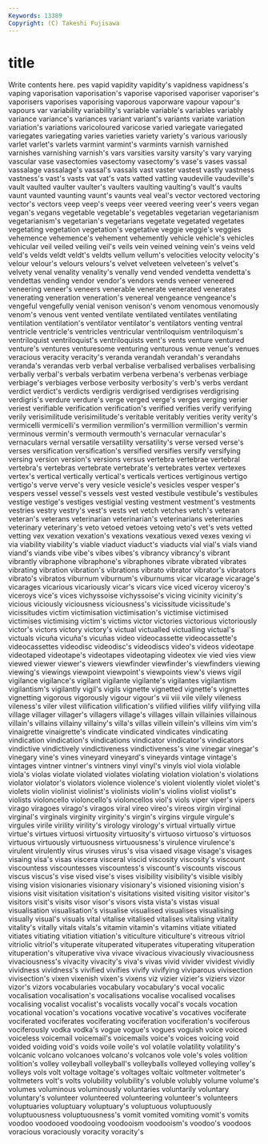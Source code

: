```yaml
---
Keywords: 13389 
Copyright: (C) Takeshi Fujisawa
---
```


# title

Write contents here.
pes vapid vapidity vapidity's
vapidness vapidness's vaping vaporisation vaporisation's vaporise vaporised vaporiser vaporiser's vaporisers
vaporises vaporising vaporous vaporware vapour vapour's vapours var variability variability's
variable variable's variables variably variance variance's variances variant variant's variants
variate variation variation's variations varicoloured varicose varied variegate variegated variegates
variegating varies varieties variety variety's various variously varlet varlet's varlets
varmint varmint's varmints varnish varnished varnishes varnishing varnish's vars varsities
varsity varsity's vary varying vascular vase vasectomies vasectomy vasectomy's vase's
vases vassal vassalage vassalage's vassal's vassals vast vaster vastest vastly
vastness vastness's vast's vasts vat vat's vats vatted vatting vaudeville
vaudeville's vault vaulted vaulter vaulter's vaulters vaulting vaulting's vault's vaults
vaunt vaunted vaunting vaunt's vaunts veal veal's vector vectored vectoring
vector's vectors veep veep's veeps veer veered veering veer's veers
vegan vegan's vegans vegetable vegetable's vegetables vegetarian vegetarianism vegetarianism's vegetarian's
vegetarians vegetate vegetated vegetates vegetating vegetation vegetation's vegetative veggie veggie's
veggies vehemence vehemence's vehement vehemently vehicle vehicle's vehicles vehicular veil
veiled veiling veil's veils vein veined veining vein's veins veld
veld's velds veldt veldt's veldts vellum vellum's velocities velocity velocity's
velour velour's velours velours's velvet velveteen velveteen's velvet's velvety venal
venality venality's venally vend vended vendetta vendetta's vendettas vending vendor
vendor's vendors vends veneer veneered veneering veneer's veneers venerable venerate
venerated venerates venerating veneration veneration's venereal vengeance vengeance's vengeful vengefully
venial venison venison's venom venomous venomously venom's venous vent vented
ventilate ventilated ventilates ventilating ventilation ventilation's ventilator ventilator's ventilators venting
ventral ventricle ventricle's ventricles ventricular ventriloquism ventriloquism's ventriloquist ventriloquist's ventriloquists
vent's vents venture ventured venture's ventures venturesome venturing venturous venue
venue's venues veracious veracity veracity's veranda verandah verandah's verandahs veranda's
verandas verb verbal verbalise verbalised verbalises verbalising verbally verbal's verbals
verbatim verbena verbena's verbenas verbiage verbiage's verbiages verbose verbosity verbosity's
verb's verbs verdant verdict verdict's verdicts verdigris verdigrised verdigrises verdigrising
verdigris's verdure verdure's verge verged verge's verges verging verier veriest
verifiable verification verification's verified verifies verify verifying verily verisimilitude verisimilitude's
veritable veritably verities verity verity's vermicelli vermicelli's vermilion vermilion's vermillion
vermillion's vermin verminous vermin's vermouth vermouth's vernacular vernacular's vernaculars vernal
versatile versatility versatility's verse versed verse's verses versification versification's versified
versifies versify versifying versing version version's versions versus vertebra vertebrae
vertebral vertebra's vertebras vertebrate vertebrate's vertebrates vertex vertexes vertex's vertical
vertically vertical's verticals vertices vertiginous vertigo vertigo's verve verve's very
vesicle vesicle's vesicles vesper vesper's vespers vessel vessel's vessels vest
vested vestibule vestibule's vestibules vestige vestige's vestiges vestigial vesting vestment
vestment's vestments vestries vestry vestry's vest's vests vet vetch vetches
vetch's veteran veteran's veterans veterinarian veterinarian's veterinarians veterinaries veterinary veterinary's
veto vetoed vetoes vetoing veto's vet's vets vetted vetting vex
vexation vexation's vexations vexatious vexed vexes vexing vi via viability
viability's viable viaduct viaduct's viaducts vial vial's vials viand viand's
viands vibe vibe's vibes vibes's vibrancy vibrancy's vibrant vibrantly vibraphone
vibraphone's vibraphones vibrate vibrated vibrates vibrating vibration vibration's vibrations vibrato
vibrator vibrator's vibrators vibrato's vibratos viburnum viburnum's viburnums vicar vicarage
vicarage's vicarages vicarious vicariously vicar's vicars vice viced viceroy viceroy's
viceroys vice's vices vichyssoise vichyssoise's vicing vicinity vicinity's vicious viciously
viciousness viciousness's vicissitude vicissitude's vicissitudes victim victimisation victimisation's victimise victimised
victimises victimising victim's victims victor victories victorious victoriously victor's victors
victory victory's victual victualled victualling victual's victuals vicuña vicuña's vicuñas
video videocassette videocassette's videocassettes videodisc videodisc's videodiscs video's videos videotape
videotaped videotape's videotapes videotaping videotex vie vied vies view viewed
viewer viewer's viewers viewfinder viewfinder's viewfinders viewing viewing's viewings viewpoint
viewpoint's viewpoints view's views vigil vigilance vigilance's vigilant vigilante vigilante's
vigilantes vigilantism vigilantism's vigilantly vigil's vigils vignette vignetted vignette's vignettes
vignetting vigorous vigorously vigour vigour's vii viii vile vilely vileness
vileness's viler vilest vilification vilification's vilified vilifies vilify vilifying villa
village villager villager's villagers village's villages villain villainies villainous villain's
villains villainy villainy's villa's villas villein villein's villeins vim vim's
vinaigrette vinaigrette's vindicate vindicated vindicates vindicating vindication vindication's vindications vindicator
vindicator's vindicators vindictive vindictively vindictiveness vindictiveness's vine vinegar vinegar's vinegary
vine's vines vineyard vineyard's vineyards vintage vintage's vintages vintner vintner's
vintners vinyl vinyl's vinyls viol viola violable viola's violas violate
violated violates violating violation violation's violations violator violator's violators violence
violence's violent violently violet violet's violets violin violinist violinist's violinists
violin's violins violist violist's violists violoncello violoncello's violoncellos viol's viols
viper viper's vipers virago viragoes virago's viragos viral vireo vireo's
vireos virgin virginal virginal's virginals virginity virginity's virgin's virgins virgule
virgule's virgules virile virility virility's virology virology's virtual virtually virtue
virtue's virtues virtuosi virtuosity virtuosity's virtuoso virtuoso's virtuosos virtuous virtuously
virtuousness virtuousness's virulence virulence's virulent virulently virus viruses virus's visa
visaed visage visage's visages visaing visa's visas viscera visceral viscid
viscosity viscosity's viscount viscountess viscountesses viscountess's viscount's viscounts viscous viscus
viscus's vise vised vise's vises visibility visibility's visible visibly vising
vision visionaries visionary visionary's visioned visioning vision's visions visit visitation
visitation's visitations visited visiting visitor visitor's visitors visit's visits visor
visor's visors vista vista's vistas visual visualisation visualisation's visualise visualised
visualises visualising visually visual's visuals vital vitalise vitalised vitalises vitalising
vitality vitality's vitally vitals vitals's vitamin vitamin's vitamins vitiate vitiated
vitiates vitiating vitiation vitiation's viticulture viticulture's vitreous vitriol vitriolic vitriol's
vituperate vituperated vituperates vituperating vituperation vituperation's vituperative viva vivace vivacious
vivaciously vivaciousness vivaciousness's vivacity vivacity's viva's vivas vivid vivider vividest
vividly vividness vividness's vivified vivifies vivify vivifying viviparous vivisection vivisection's
vixen vixenish vixen's vixens viz vizier vizier's viziers vizor vizor's
vizors vocabularies vocabulary vocabulary's vocal vocalic vocalisation vocalisation's vocalisations vocalise
vocalised vocalises vocalising vocalist vocalist's vocalists vocally vocal's vocals vocation
vocational vocation's vocations vocative vocative's vocatives vociferate vociferated vociferates vociferating
vociferation vociferation's vociferous vociferously vodka vodka's vogue vogue's vogues voguish
voice voiced voiceless voicemail voicemail's voicemails voice's voices voicing void
voided voiding void's voids voile voile's vol volatile volatility volatility's
volcanic volcano volcanoes volcano's volcanos vole vole's voles volition volition's
volley volleyball volleyball's volleyballs volleyed volleying volley's volleys vols volt
voltage voltage's voltages voltaic voltmeter voltmeter's voltmeters volt's volts volubility
volubility's voluble volubly volume volume's volumes voluminous voluminously voluntaries voluntarily
voluntary voluntary's volunteer volunteered volunteering volunteer's volunteers voluptuaries voluptuary voluptuary's
voluptuous voluptuously voluptuousness voluptuousness's vomit vomited vomiting vomit's vomits voodoo
voodooed voodooing voodooism voodooism's voodoo's voodoos voracious voraciously voracity voracity's
